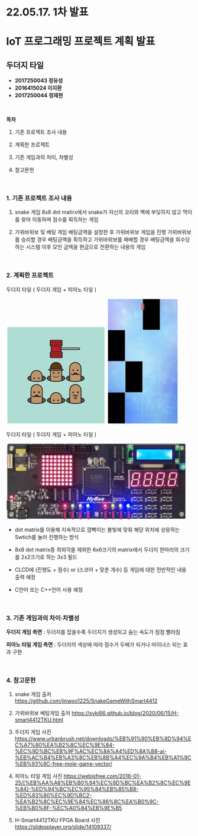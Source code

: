 # **22.05.17. 1차 발표**

# **IoT 프로그래밍 프로젝트 계획 발표**

## **두더지 타일**

*   **2017250043 정유성**
*   **2016415024 이지환**
*   **2017250044 정재현**

<br/>

**목차**

1. 기존 프로젝트 조사 내용

2. 계획한 프로젝트

3. 기존 게임과의 차이, 차별성

4. 참고문헌

<br/>

### **1. 기존 프로젝트 조사 내용**

1. snake 게임
8x8 dot matirx에서 snake가 자신의 꼬리와 벽에 부딪히지 않고 먹이를 찾아 이동하며 점수를 획득하는 게임


2. 가위바위보 및 베팅 게임
배팅금액을 설정한 후 가위바위보 게임을 진행
가위바위보를 승리할 경우 배팅금액을 획득하고
가위바위보를 패배할 경우 배팅금액을 회수당하는 시스템
이후 모인 금액을 현금으로 전환하는 내용의 게임

<br/>

### **2. 계획한 프로젝트**

두더지 타일 ( 두더지 게임 + 피아노 타일 )

![Pic](./pic/molegame.png)
![Pic2](./pic/pianogame.png)


두더지 타일 ( 두더지 게임 + 피아노 타일 )

![Pic3](./pic/targetsystem.png)

*   dot matrix를 이용해 지속적으로 깜빡이는 불빛에 맞춰 해당
   위치에 상응하는 Swtich를 눌러 진행하는 방식

*   8x8 dot matrix중 최외각을 제외한 6x6크기의 matrix에서
   두더지 한마리의 크기를 2x2크기로 하는 3x3 필드

*   CLCD에 (진행도 + 점수) or (스코어 + 맞춘 개수) 등 게임에 대한 전반적인 내용 출력 예정

*   C언어 또는 C++언어 사용 예정

<br/>

### **3. 기존 게임과의 차이·차별성**

**두더지 게임 측면** : 두더지를 잡을수록 두더지가 생성되고 숨는 속도가 점점 빨라짐

**피아노 타일 게임 측면** : 두더지의 색상에 따라 점수가 두배가 되거나 마이너스 되는 효과 구현

<br/>

### **4. 참고문헌**

1. snake 게임 출처
https://github.com/jinwoo1225/SnakeGameWithSmart4412

2. 가위바위보 베팅게임 출처
https://syki66.github.io/blog/2020/06/15/H-smart4412TKU.html

3. 두더지 게임 사진
https://www.urbanbrush.net/downloads/%EB%91%90%EB%8D%94%EC%A7%80%EA%B2%8C%EC%9E%84-%EC%9D%BC%EB%9F%AC%EC%8A%A4%ED%8A%B8-ai-%EB%AC%B4%EB%A3%8C%EB%8B%A4%EC%9A%B4%EB%A1%9C%EB%93%9C-free-mole-game-vector/

4. 피아노 타일 게임 사진
https://webisfree.com/2016-01-25/[%EB%AA%A8%EB%B0%94%EC%9D%BC%EA%B2%8C%EC%9E%84]-%ED%94%BC%EC%95%84%EB%85%B8-%ED%83%80%EC%9D%BC2-%EA%B2%8C%EC%9E%84%EC%86%8C%EA%B0%9C-%EB%B0%8F-%EC%A0%84%EB%9E%B5

5. H-Smart4412TKU FPGA Board 사진
https://slidesplayer.org/slide/14109337/

